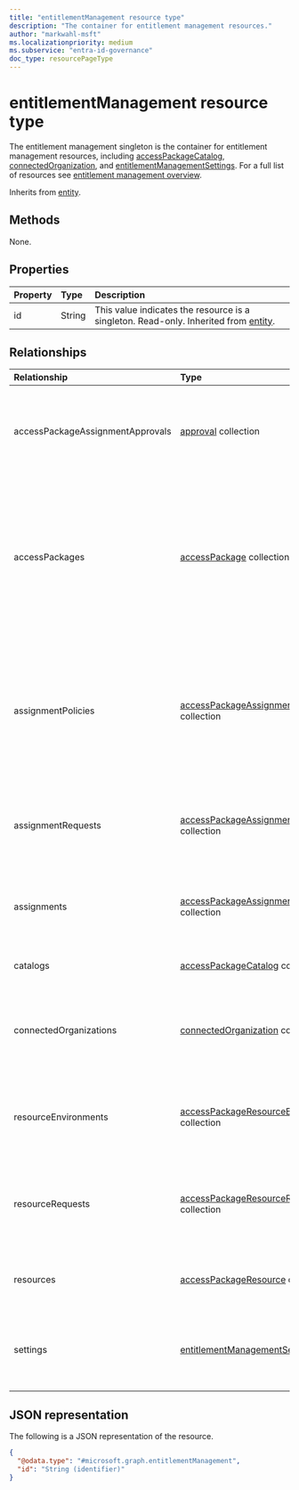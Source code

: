 ```yaml
---
title: "entitlementManagement resource type"
description: "The container for entitlement management resources."
author: "markwahl-msft"
ms.localizationpriority: medium
ms.subservice: "entra-id-governance"
doc_type: resourcePageType
---
```


# entitlementManagement resource type

The entitlement management singleton is the container for entitlement management resources, including [accessPackageCatalog](accesspackagecatalog.md), [connectedOrganization](connectedorganization.md), and [entitlementManagementSettings](entitlementmanagementsettings.md).  For a full list of resources see [entitlement management overview](entitlementmanagement-overview.md).

Inherits from [entity](entity.md).

## Methods

None.

## Properties
|Property|Type|Description|
|:---|:---|:---|
|id|String|This value indicates the resource is a singleton. Read-only. Inherited from [entity](entity.md).|

## Relationships
|Relationship|Type|Description|
|:---|:---|:---|
|accessPackageAssignmentApprovals|[approval](../resources/approval.md) collection | Approval stages for decisions associated with access package assignment requests.|
|accessPackages|[accessPackage](../resources/accesspackage.md) collection|Access packages define the collection of resource roles and the policies for which subjects can request or be assigned access to those resources.|
|assignmentPolicies|[accessPackageAssignmentPolicy](../resources/accesspackageassignmentpolicy.md) collection|Access package assignment policies govern which subjects can request or be assigned an access package via an access package assignment.|
|assignmentRequests|[accessPackageAssignmentRequest](../resources/accesspackageassignmentrequest.md) collection|Access package assignment requests created by or on behalf of a subject.|
|assignments|[accessPackageAssignment](../resources/accesspackageassignment.md) collection| The assignment of an access package to a subject for a period of time.|
|catalogs|[accessPackageCatalog](../resources/accesspackagecatalog.md) collection|A container for access packages.|
|connectedOrganizations|[connectedOrganization](../resources/connectedorganization.md) collection|References to a directory or domain of another organization whose users can request access.|
|resourceEnvironments|[accessPackageResourceEnvironment](../resources/accesspackageresourceenvironment.md) collection| A reference to the geolocation environments in which a resource is located.|
|resourceRequests|[accessPackageResourceRequest](../resources/accesspackageresourcerequest.md) collection|Represents a request to add or remove a resource to or from a catalog respectively. |
|resources|[accessPackageResource](../resources/accesspackageresource.md) collection|The resources associated with the catalogs. |
|settings|[entitlementManagementSettings](../resources/entitlementmanagementsettings.md)| The settings that control the behavior of Microsoft Entra entitlement management.|

## JSON representation
The following is a JSON representation of the resource.
<!-- {
  "blockType": "resource",
  "keyProperty": "id",
  "@odata.type": "microsoft.graph.entitlementManagement",
  "openType": false
}
-->
``` json
{
  "@odata.type": "#microsoft.graph.entitlementManagement",
  "id": "String (identifier)"
}
```

